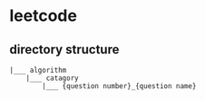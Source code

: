 # leetcode 
## directory structure
```
|___ algorithm
    |___ catagory
        |___ {question number}_{question name}
```